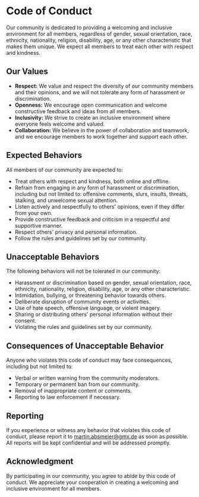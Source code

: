 # Code of Conduct
Our community is dedicated to providing a welcoming and inclusive environment for all members, regardless of gender, sexual
orientation, race, ethnicity, nationality, religion, disability, age, or any other characteristic that makes them unique.
We expect all members to treat each other with respect and kindness.

## Our Values
* **Respect:** We value and respect the diversity of our community members and their opinions, and we will not tolerate
  any form of harassment or discrimination.
* **Openness:** We encourage open communication and welcome constructive feedback and ideas from all members.
* **Inclusivity:** We strive to create an inclusive environment where everyone feels welcome and valued.
* **Collaboration:** We believe in the power of collaboration and teamwork, and we encourage members to work together and
  support each other.

## Expected Behaviors
All members of our community are expected to:
* Treat others with respect and kindness, both online and offline.
* Refrain from engaging in any form of harassment or discrimination, including but not limited to: offensive comments,
  slurs, insults, threats, stalking, and unwelcome sexual attention.
* Listen actively and respectfully to others' opinions, even if they differ from your own.
* Provide constructive feedback and criticism in a respectful and supportive manner.
* Respect others' privacy and personal information.
* Follow the rules and guidelines set by our community.

## Unacceptable Behaviors
The following behaviors will not be tolerated in our community:
* Harassment or discrimination based on gender, sexual orientation, race, ethnicity, nationality, religion, disability,
  age, or any other characteristic.
* Intimidation, bullying, or threatening behavior towards others.
* Deliberate disruption of community events or activities.
* Use of hate speech, offensive language, or violent imagery.
* Sharing or distributing others' personal information without their consent.
* Violating the rules and guidelines set by our community.

## Consequences of Unacceptable Behavior
Anyone who violates this code of conduct may face consequences, including but not limited to:
* Verbal or written warning from the community moderators.
* Temporary or permanent ban from our community.
* Removal of inappropriate content or comments.
* Reporting to law enforcement if necessary.

## Reporting
If you experience or witness any behavior that violates this code of conduct, please report it to [martin.absmeier@gmx.de](mailto:martin.absmeier@gmx.de)
as soon as possible. All reports will be kept confidential and will be addressed promptly.

## Acknowledgment
By participating in our community, you agree to abide by this code of conduct. We appreciate your cooperation in creating
a welcoming and inclusive environment for all members.
